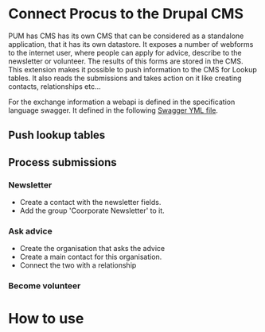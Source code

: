 # Connect Procus to the Drupal CMS

PUM has CMS has its own CMS that can be considered as a standalone application, that it has its own datastore. It exposes a number of webforms to the internet user, where people can apply for advice, describe to the newsletter or  volunteer. The results of this forms are stored in the CMS. This extension makes it possible to push information to the CMS for Lookup tables. It also reads the submissions and takes action on it like creating contacts, relationships etc...

For the exchange information a webapi is defined in the specification language swagger. It defined in the following [Swagger YML file](pum-swagger.yaml).

## Push lookup tables


## Process submissions

### Newsletter
* Create a contact with the newsletter fields.
* Add the group 'Coorporate Newsletter' to it.

### Ask advice
* Create the organisation that asks the advice
* Create a main contact for this organisation.
* Connect the two with a <to be defined> relationship

### Become volunteer


# How to use
